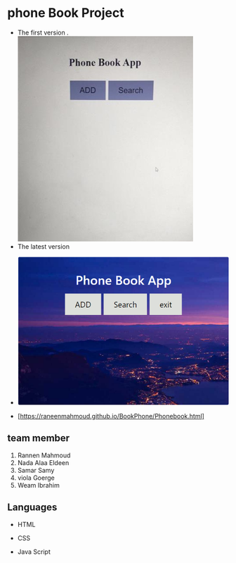 # phone  Book Project 
- The first version
. ![old version ](Resources/img/intialScreen.jpg)
- The latest version
+  ![old version ](Resources/img/lastScreen.png)
* [https://raneenmahmoud.github.io/BookPhone/Phonebook.html]
## team member 
1. Rannen Mahmoud 
2. Nada Alaa Eldeen
3. Samar Samy
4. viola Goerge
5. Weam Ibrahim
## Languages
- HTML
* CSS
+ Java Script
 

